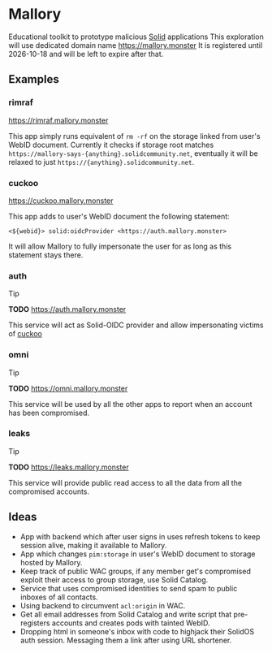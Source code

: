 # Mallory

Educational toolkit to prototype malicious [Solid](https://solidproject.org) applications
This exploration will use dedicated domain name https://mallory.monster
It is registered until 2026-10-18 and will be left to expire after that.


## Examples

### rimraf

https://rimraf.mallory.monster

This app simply runs equivalent of `rm -rf` on the storage linked from user's WebID document.
Currently it checks if storage root matches `https://mallory-says-{anything}.solidcommunity.net`,
eventually it will be relaxed to just `https://{anything}.solidcommunity.net`.

### cuckoo

https://cuckoo.mallory.monster

This app adds to user's WebID document the following statement:
```ttl
<${webid}> solid:oidcProvider <https://auth.mallory.monster>
```

It will allow Mallory to fully impersonate the user for as long as this statement stays there.

### auth

>[!TIP]
> **TODO** https://auth.mallory.monster

This service will act as Solid-OIDC provider and allow impersonating victims of [cuckoo](#cuckoo)

### omni

>[!TIP]
> **TODO** https://omni.mallory.monster

This service will be used by all the other apps to report when an account has been compromised.

### leaks

>[!TIP]
> **TODO** https://leaks.mallory.monster

This service will provide public read access to all the data from all the compromised accounts.

## Ideas

* App with backend which after user signs in uses refresh tokens to keep session alive, making it available to Mallory.
* App which changes `pim:storage` in user's WebID document to storage hosted by Mallory.
* Keep track of public WAC groups, if any member get's compromised exploit their access to group storage, use Solid Catalog.
* Service that uses compromised identities to send spam to public inboxes of all contacts.
* Using backend to circumvent `acl:origin` in WAC.
* Get all email addresses from Solid Catalog and write script that pre-registers accounts and creates pods with tainted WebID.
* Dropping html in someone's inbox with code to highjack their SolidOS auth session. Messaging them a link after using URL shortener.
